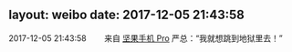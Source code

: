 layout: weibo
date: 2017-12-05 21:43:58
---
<meta name="referrer" content="no-referrer" />

2017-12-05 21:43:58  &nbsp;&nbsp;&nbsp;&nbsp;&nbsp;&nbsp; 来自 <a href="http://app.weibo.com/t/feed/Z4AgP" rel="nofollow">坚果手机 Pro</a>
严总：“我就想跳到地狱里去！” ​​​
